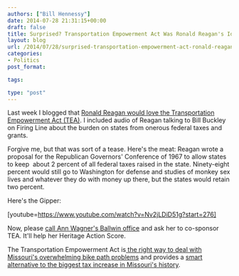 ```yaml
---
authors: ["Bill Hennessy"]
date: 2014-07-28 21:31:15+00:00
draft: false
title: Surprised? Transportation Empowerment Act Was Ronald Reagan's Idea—In 1967!
layout: blog
url: /2014/07/28/surprised-transportation-empowerment-act-ronald-reagans-idea-1967/
categories:
- Politics
post_format:

tags:

type: "post"
---
```


Last week I blogged that [Ronald Reagan would love the Transportation Empowerment Act (TEA)](https://hennessysview.com/2014/07/13/ronald-reagan-wants-transportation-empowerment-act/). I included audio of Reagan talking to Bill Buckley on Firing Line about the burden on states from onerous federal taxes and grants.

Forgive me, but that was sort of a tease. Here's the meat: Reagan wrote a proposal for the Republican Governors' Conference of 1967 to allow states to keep  about 2 percent of all federal taxes raised in the state. Ninety-eight percent would still go to Washington for defense and studies of monkey sex lives and whatever they do with money up there, but the states would retain two percent.

Here's the Gipper:

[youtube=https://www.youtube.com/watch?v=Nv2jLDiD51g?start=276]

Now, please [call Ann Wagner's Ballwin office](https://wagner.house.gov/contact/offices) and ask her to co-sponsor TEA. It'll help her Heritage Action Score.

The Transportation Empowerment Act is[ the right way to deal with Missouri's overwhelming bike path problems](https://hennessysview.com/2014/07/26/francis-slay-wont-tell-missouri-roads/) and provides a [smart alternative to the biggest tax increase in Missouri's history](https://hennessysview.com/2014/07/15/francis-slay-destroys-transportation-sales-tax-trying-support/).
